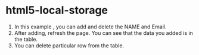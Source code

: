 # html5-local-storage

1) In this example , you can add and delete the NAME and Email.<br>
2) After adding, refresh the page. You can see that the data you added is in the table.<br>
3) You can delete particular row from the table.